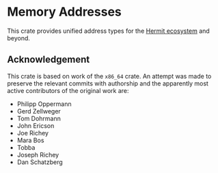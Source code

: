 # Memory Addresses

This crate provides unified address types for the [Hermit ecosystem](https://github.com/hermit-os) and beyond.

## Acknowledgement

This crate is based on work of the `x86_64` crate. An attempt was made to preserve the relevant commits with authorship and the apparently most active contributors of the original work are:

- Philipp Oppermann
- Gerd Zellweger
- Tom Dohrmann
- John Ericson
- Joe Richey
- Mara Bos
- Tobba
- Joseph Richey
- Dan Schatzberg
